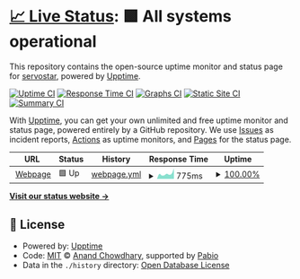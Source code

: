 # [📈 Live Status](https://servostar.github.io/upptime): <!--live status--> **🟩 All systems operational**

This repository contains the open-source uptime monitor and status page for [servostar](https://git.montehaselino.de), powered by [Upptime](https://github.com/upptime/upptime).

[![Uptime CI](https://github.com/servostar/upptime/workflows/Uptime%20CI/badge.svg)](https://github.com/servostar/upptime/actions?query=workflow%3A%22Uptime+CI%22)
[![Response Time CI](https://github.com/servostar/upptime/workflows/Response%20Time%20CI/badge.svg)](https://github.com/servostar/upptime/actions?query=workflow%3A%22Response+Time+CI%22)
[![Graphs CI](https://github.com/servostar/upptime/workflows/Graphs%20CI/badge.svg)](https://github.com/servostar/upptime/actions?query=workflow%3A%22Graphs+CI%22)
[![Static Site CI](https://github.com/servostar/upptime/workflows/Static%20Site%20CI/badge.svg)](https://github.com/servostar/upptime/actions?query=workflow%3A%22Static+Site+CI%22)
[![Summary CI](https://github.com/servostar/upptime/workflows/Summary%20CI/badge.svg)](https://github.com/servostar/upptime/actions?query=workflow%3A%22Summary+CI%22)

With [Upptime](https://upptime.js.org), you can get your own unlimited and free uptime monitor and status page, powered entirely by a GitHub repository. We use [Issues](https://github.com/servostar/upptime/issues) as incident reports, [Actions](https://github.com/servostar/upptime/actions) as uptime monitors, and [Pages](https://servostar.github.io/upptime) for the status page.

<!--start: status pages-->
<!-- This summary is generated by Upptime (https://github.com/upptime/upptime) -->
<!-- Do not edit this manually, your changes will be overwritten -->
<!-- prettier-ignore -->
| URL | Status | History | Response Time | Uptime |
| --- | ------ | ------- | ------------- | ------ |
| <img alt="" src="https://icons.duckduckgo.com/ip3/mnths.de.ico" height="13"> [Webpage](https://mnths.de) | 🟩 Up | [webpage.yml](https://github.com/Servostar/upptime/commits/HEAD/history/webpage.yml) | <details><summary><img alt="Response time graph" src="./graphs/webpage/response-time-week.png" height="20"> 775ms</summary><br><a href="https://up.mnths.de/history/webpage"><img alt="Response time 775" src="https://img.shields.io/endpoint?url=https%3A%2F%2Fraw.githubusercontent.com%2FServostar%2Fupptime%2FHEAD%2Fapi%2Fwebpage%2Fresponse-time.json"></a><br><a href="https://up.mnths.de/history/webpage"><img alt="24-hour response time 1155" src="https://img.shields.io/endpoint?url=https%3A%2F%2Fraw.githubusercontent.com%2FServostar%2Fupptime%2FHEAD%2Fapi%2Fwebpage%2Fresponse-time-day.json"></a><br><a href="https://up.mnths.de/history/webpage"><img alt="7-day response time 775" src="https://img.shields.io/endpoint?url=https%3A%2F%2Fraw.githubusercontent.com%2FServostar%2Fupptime%2FHEAD%2Fapi%2Fwebpage%2Fresponse-time-week.json"></a><br><a href="https://up.mnths.de/history/webpage"><img alt="30-day response time 775" src="https://img.shields.io/endpoint?url=https%3A%2F%2Fraw.githubusercontent.com%2FServostar%2Fupptime%2FHEAD%2Fapi%2Fwebpage%2Fresponse-time-month.json"></a><br><a href="https://up.mnths.de/history/webpage"><img alt="1-year response time 775" src="https://img.shields.io/endpoint?url=https%3A%2F%2Fraw.githubusercontent.com%2FServostar%2Fupptime%2FHEAD%2Fapi%2Fwebpage%2Fresponse-time-year.json"></a></details> | <details><summary><a href="https://up.mnths.de/history/webpage">100.00%</a></summary><a href="https://up.mnths.de/history/webpage"><img alt="All-time uptime 100.00%" src="https://img.shields.io/endpoint?url=https%3A%2F%2Fraw.githubusercontent.com%2FServostar%2Fupptime%2FHEAD%2Fapi%2Fwebpage%2Fuptime.json"></a><br><a href="https://up.mnths.de/history/webpage"><img alt="24-hour uptime 100.00%" src="https://img.shields.io/endpoint?url=https%3A%2F%2Fraw.githubusercontent.com%2FServostar%2Fupptime%2FHEAD%2Fapi%2Fwebpage%2Fuptime-day.json"></a><br><a href="https://up.mnths.de/history/webpage"><img alt="7-day uptime 100.00%" src="https://img.shields.io/endpoint?url=https%3A%2F%2Fraw.githubusercontent.com%2FServostar%2Fupptime%2FHEAD%2Fapi%2Fwebpage%2Fuptime-week.json"></a><br><a href="https://up.mnths.de/history/webpage"><img alt="30-day uptime 100.00%" src="https://img.shields.io/endpoint?url=https%3A%2F%2Fraw.githubusercontent.com%2FServostar%2Fupptime%2FHEAD%2Fapi%2Fwebpage%2Fuptime-month.json"></a><br><a href="https://up.mnths.de/history/webpage"><img alt="1-year uptime 100.00%" src="https://img.shields.io/endpoint?url=https%3A%2F%2Fraw.githubusercontent.com%2FServostar%2Fupptime%2FHEAD%2Fapi%2Fwebpage%2Fuptime-year.json"></a></details>

<!--end: status pages-->

[**Visit our status website →**](https://servostar.github.io/upptime)

## 📄 License

- Powered by: [Upptime](https://github.com/upptime/upptime)
- Code: [MIT](./LICENSE) © [Anand Chowdhary](https://anandchowdhary.com), supported by [Pabio](https://pabio.com)
- Data in the `./history` directory: [Open Database License](https://opendatacommons.org/licenses/odbl/1-0/)
